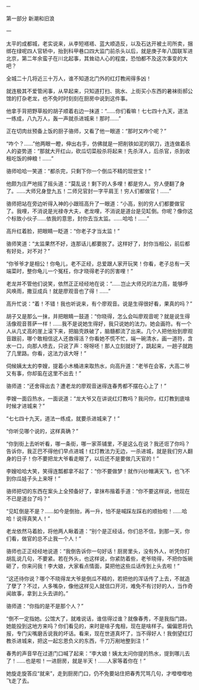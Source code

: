     一 

   第一部分 新潮和旧浪

   一

   太平的成都城，老实说来，从李短褡褡、蓝大顺造反，以及石达开被土司所卖，捆绑在绿呢四人官轿中，抬到科甲巷口四大监门前杀头以后，就是庚子年八国联军进北京，第二年余蛮子在川北起事，其耸动人心的程度，恐怕都不及这次事变的大吧？

   全城二十几将近三十万人，谁不知道北门外的红灯教闹得多凶！

   就连极其不爱管闲事，从早起来，只知道打扫、挑水、上街买小东西的暑袜街郝公馆的打杂老龙，也不免时时刻刻在厨房中说到这件事。

   他拿手背把野草般的胡子顺着右边一抹道：“……你们看嘛！七七四十九天，道法一练成，八九万人，轰一声就杀进城来！那时……”

   正在切肉丝预备上饭的厨子骆师，又看了他一眼道：“那时又咋个呢？”

   “咋个？……”他两眼一瞪，伸出右手，仿佛就是一把削铁如泥的钢刀，连连做着杀人的姿势道：“那就大开红山，砍瓜切菜般杀将起来！先杀洋人，后杀官，杀到收租吃饭的绅粮！……”

   骆师哈哈一笑道：“都杀完，只剩下你一个倒瓜不精的现世宝！”

   他颇为庄严地摇了摇头道：“莫乱说！剩下的人多哩！都是穷人。穷人便翻了身了。……大师兄身登九五！二师兄官封一字平肩王！穷人们都做官！……”

   骆师把站在旁边听得入神的小跟班高升了一眼道：“小高，别的穷人们都要做官了。我哩，不消说是光禄寺大夫，老龙哩，不消说是道台是见缸倒。你呢？像你这个标致小伙子……依我的意思，封你去当太监。……哈哈！……”

   高升红着脸，把眼睛一眨道：“你老子才当太监！”

   骆师笑道：“太监果然不好，连那话儿都要脱了。这样好了，封你当相公，前后都有好处，对不对？”

   “你爷爷才是相公！你龟儿，老不正经，总爱跟人家开玩笑！你看，老子总有一天端菜时，整你龟儿一个冤枉，你才晓得老子的厉害哩！”

   老龙并不管他们说笑，依然正正经经地在说：“……岂止大师兄的法力高，能够呼风唤雨，撒豆成兵！就是廖观音也了得！……”

   高升忙说：“着！不错！我也听说来，有个廖观音。说是生得很好看，果真的吗？”

   胡子又是那么一抹，并把眼睛一鼓道：“你晓得，怎么会叫廖观音呢？就是说生得活像观音菩萨一样！……我不是说她生得好，我只说她的法力。她会画符。有一个人从几丈高的崖上滚下来，把脑壳跌破了，脑髓都流了出来。几个人把他抬到廖观音跟前，哪个敢相信这人还救得活？你看她不慌不忙，端一碗清水，画一道符，含水一口，向那人喷去，只说了声：呀呀呸！那人立刻就好了，跳起来，一趟子就跑了几里路。你看，这法力该大呀！”

   伺候姨太太的李嫂，提着小木桶进来取热水，向高升道：“老爷在会客，大高二爷又有事，你却虱在这里不出去！”

   骆师道：“还舍得出去？遭老龙的廖观音迷得连春秀都不摆在心上了！”

   李嫂一面舀热水，一面说道：“龙大爷又在讲说红灯教吗？我问你，红灯教到底啥时候才进城来？”

   “七七四十九天，道法一练成，就要杀进城来了！”

   “你听见哪个说的，这样真确？”

   “你到街上去听听看，哪一条街，哪一家茶铺里，不是这么在说？我还诳了你吗？告诉你，我正巴不得他们早点进城！红灯教法力无边，一杀进城，就是我们穷人翻身的日子！你不要把龙大爷看走眼了，以后还不是要做几天官的！”

   李嫂哈哈大笑，笑得连瓢都拿不起了：“你不要做梦！就作兴纱帽满天飞，也飞不到你瓜娃子头上来呀！”

   骆师把切的东西在案头上全预备好了，拿抹布揩着手道：“你不要这样说，他现在不已是道台了吗？”

   “见缸倒是不是？……如今是倒抬，再一升，怕不是喊踩左踩右的顺抬啦！……哈哈！说得真笑人！”

   老龙依然马着脸，将他两人瞅着道：“别个是正经话，你们总不信，到那一天，你们看，做官的总不止我一个人！”

   骆师也正正经经地说道：“我倒告诉你一句好话！厨房里头，没有外人，听凭你打胡乱说几句，不要紧。若在外头，也这样说，你紧防着些，老爷晓得，不把你饭碗砸了，你来问我！李大娘，大家看点情面，莫把他这些瓜话传到上头去啦！”

   “这还待你说？哪个不晓得龙大爷是倒瓜不精的，若把他的浑话传了上去，不就造了孽了？不过，人多嘴杂，像他这样见人就信口开河，难免不有讨好的人，当作奇闻故事，拿到上头去讲的。”

   骆师道：“你指的是不是那个人？”

   “倒不一定指她。公馆大了，就难说话，谁信得过谁？就像春秀，不是我指门路，她能投到这地方来吗？你们看见的，来时是啥子鬼相，现在是啥样子。偏偏恩将仇报，专门尖嘴磨舌说我的坏话。看来，现在世道真坏了，当不得好人！我倒望红灯教杀进城来，把这一起忘恩负义的东西，千刀万剐地整到注！”

   春秀的声音早在过道门口喊了起来：“李大娘！姨太太问你提的热水，提到哪儿去了！……也是啦！一进厨房，就是半天！……人家等着你在！”

   她旋走旋答应“就来”，走到厨房门口，仍不免要站住把春秀咒骂几句，才噔噔噔地飞走了去。

